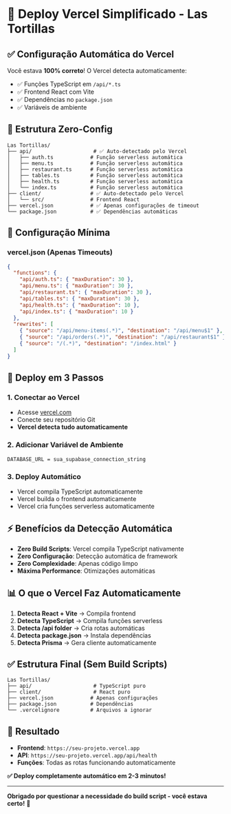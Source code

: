 # 🚀 Deploy Vercel Simplificado - Las Tortillas

## ✅ Configuração Automática do Vercel

Você estava **100% correto**! O Vercel detecta automaticamente:
- ✅ Funções TypeScript em `/api/*.ts`
- ✅ Frontend React com Vite
- ✅ Dependências no `package.json`
- ✅ Variáveis de ambiente

## 📁 Estrutura Zero-Config

```
Las Tortillas/
├── api/                    # ✅ Auto-detectado pelo Vercel
│   ├── auth.ts            # Função serverless automática
│   ├── menu.ts            # Função serverless automática
│   ├── restaurant.ts      # Função serverless automática
│   ├── tables.ts          # Função serverless automática
│   ├── health.ts          # Função serverless automática
│   └── index.ts           # Função serverless automática
├── client/                # ✅ Auto-detectado pelo Vercel
│   └── src/               # Frontend React
├── vercel.json            # ✅ Apenas configurações de timeout
└── package.json           # ✅ Dependências automáticas
```

## 🔧 Configuração Mínima

### vercel.json (Apenas Timeouts)
```json
{
  "functions": {
    "api/auth.ts": { "maxDuration": 30 },
    "api/menu.ts": { "maxDuration": 30 },
    "api/restaurant.ts": { "maxDuration": 30 },
    "api/tables.ts": { "maxDuration": 30 },
    "api/health.ts": { "maxDuration": 10 },
    "api/index.ts": { "maxDuration": 10 }
  },
  "rewrites": [
    { "source": "/api/menu-items(.*)", "destination": "/api/menu$1" },
    { "source": "/api/orders(.*)", "destination": "/api/restaurant$1" },
    { "source": "/(.*)", "destination": "/index.html" }
  ]
}
```

## 🚀 Deploy em 3 Passos

### 1. **Conectar ao Vercel**
- Acesse [vercel.com](https://vercel.com)
- Conecte seu repositório Git
- **Vercel detecta tudo automaticamente**

### 2. **Adicionar Variável de Ambiente**
```
DATABASE_URL = sua_supabase_connection_string
```

### 3. **Deploy Automático**
- Vercel compila TypeScript automaticamente
- Vercel builda o frontend automaticamente
- Vercel cria funções serverless automaticamente

## ⚡ Benefícios da Detecção Automática

- **Zero Build Scripts**: Vercel compila TypeScript nativamente
- **Zero Configuração**: Detecção automática de framework
- **Zero Complexidade**: Apenas código limpo
- **Máxima Performance**: Otimizações automáticas

## 📊 O que o Vercel Faz Automaticamente

1. **Detecta React + Vite** → Compila frontend
2. **Detecta TypeScript** → Compila funções serverless
3. **Detecta /api folder** → Cria rotas automáticas
4. **Detecta package.json** → Instala dependências
5. **Detecta Prisma** → Gera cliente automaticamente

## ✅ Estrutura Final (Sem Build Scripts)

```
Las Tortillas/
├── api/                    # TypeScript puro
├── client/                 # React puro
├── vercel.json            # Apenas configurações
├── package.json           # Dependências
└── .vercelignore          # Arquivos a ignorar
```

## 🎯 Resultado

- **Frontend**: `https://seu-projeto.vercel.app`
- **API**: `https://seu-projeto.vercel.app/api/health`
- **Funções**: Todas as rotas funcionando automaticamente

**✅ Deploy completamente automático em 2-3 minutos!**

---

**Obrigado por questionar a necessidade do build script - você estava certo!** 🎯
